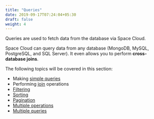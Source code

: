 ```yaml
---
title: "Queries"
date: 2019-09-17T07:24:04+05:30
draft: false
weight: 4
---
```


Queries are used to fetch data from the database via Space Cloud. 

Space Cloud can query data from any database (MongoDB, MySQL, PostgreSQL, and SQL Server). It even allows you to perform **cross-database joins**.

The following topics will be covered in this section:

- Making [simple queries](/storage/database/queries/simple-queries)
- Performing [join](/storage/database/queries/joins) operations
- [Filtering](/storage/database/queries/filtering)
- [Sorting](/storage/database/queries/sorting)
- [Pagination](/storage/database/queries/pagination)
- [Multiple operations](/storage/database/queries/multiple-operations)
- [Multiple queries](/storage/database/queries/multiple-queries) 